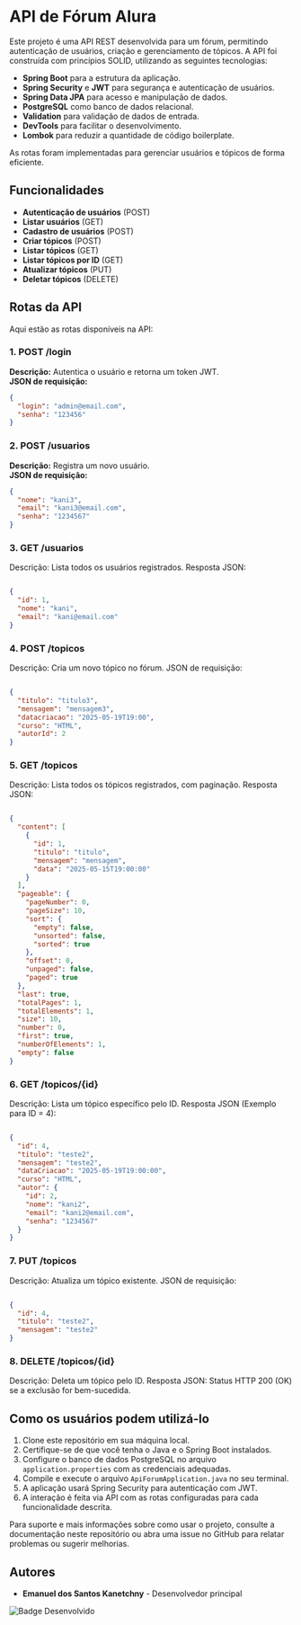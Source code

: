 # API de Fórum Alura

Este projeto é uma API REST desenvolvida para um fórum, permitindo autenticação de usuários, criação e gerenciamento de tópicos. A API foi construída com princípios SOLID, utilizando as seguintes tecnologias:

- **Spring Boot** para a estrutura da aplicação.
- **Spring Security** e **JWT** para segurança e autenticação de usuários.
- **Spring Data JPA** para acesso e manipulação de dados.
- **PostgreSQL** como banco de dados relacional.
- **Validation** para validação de dados de entrada.
- **DevTools** para facilitar o desenvolvimento.
- **Lombok** para reduzir a quantidade de código boilerplate.

As rotas foram implementadas para gerenciar usuários e tópicos de forma eficiente.

## Funcionalidades

- **Autenticação de usuários** (POST)
- **Listar usuários** (GET)
- **Cadastro de usuários** (POST)
- **Criar tópicos** (POST)
- **Listar tópicos** (GET)
- **Listar tópicos por ID** (GET)
- **Atualizar tópicos** (PUT)
- **Deletar tópicos** (DELETE)

## Rotas da API

Aqui estão as rotas disponíveis na API:

### 1. **POST /login**  
**Descrição:** Autentica o usuário e retorna um token JWT.  
**JSON de requisição:**  
```json
{
  "login": "admin@email.com",
  "senha": "123456"
}

```
### 2. POST /usuarios
**Descrição:** Registra um novo usuário.  
**JSON de requisição:**  
```json
{
  "nome": "kani3",
  "email": "kani3@email.com",
  "senha": "1234567"
}
```
### 3. GET /usuarios
Descrição: Lista todos os usuários registrados.
Resposta JSON:

```json

{
  "id": 1,
  "nome": "kani",
  "email": "kani@email.com"
}
```

### 4. POST /topicos
Descrição: Cria um novo tópico no fórum.
JSON de requisição:

```json

{
  "titulo": "titulo3",
  "mensagem": "mensagem3",
  "datacriacao": "2025-05-19T19:00",
  "curso": "HTML",
  "autorId": 2
}
```

### 5. GET /topicos
Descrição: Lista todos os tópicos registrados, com paginação.
Resposta JSON:

```json

{
  "content": [
    {
      "id": 1,
      "titulo": "titulo",
      "mensagem": "mensagem",
      "data": "2025-05-15T19:00:00"
    }
  ],
  "pageable": {
    "pageNumber": 0,
    "pageSize": 10,
    "sort": {
      "empty": false,
      "unsorted": false,
      "sorted": true
    },
    "offset": 0,
    "unpaged": false,
    "paged": true
  },
  "last": true,
  "totalPages": 1,
  "totalElements": 1,
  "size": 10,
  "number": 0,
  "first": true,
  "numberOfElements": 1,
  "empty": false
}
```

### 6. GET /topicos/{id}
Descrição: Lista um tópico específico pelo ID.
Resposta JSON (Exemplo para ID = 4):

```json

{
  "id": 4,
  "titulo": "teste2",
  "mensagem": "teste2",
  "dataCriacao": "2025-05-19T19:00:00",
  "curso": "HTML",
  "autor": {
    "id": 2,
    "nome": "kani2",
    "email": "kani2@email.com",
    "senha": "1234567"
  }
}
```
### 7. PUT /topicos
Descrição: Atualiza um tópico existente.
JSON de requisição:

```json

{
  "id": 4,
  "titulo": "teste2",
  "mensagem": "teste2"
}
```
### 8. DELETE /topicos/{id}
Descrição: Deleta um tópico pelo ID.
Resposta JSON:
Status HTTP 200 (OK) se a exclusão for bem-sucedida.


## Como os usuários podem utilizá-lo

1. Clone este repositório em sua máquina local.
2. Certifique-se de que você tenha o Java e o Spring Boot instalados.
3. Configure o banco de dados PostgreSQL no arquivo `application.properties` com as credenciais adequadas.
4. Compile e execute o arquivo `ApiForumApplication.java` no seu terminal.
5. A aplicação usará Spring Security para autenticação com JWT.
6. A interação é feita via API com as rotas configuradas para cada funcionalidade descrita.

Para suporte e mais informações sobre como usar o projeto, consulte a documentação neste repositório ou abra uma issue no GitHub para relatar problemas ou sugerir melhorias.

## Autores

- **Emanuel dos Santos Kanetchny** - Desenvolvedor principal

![Badge Desenvolvido](http://img.shields.io/static/v1?label=STATUS&message=%20DESENVOLVIDO&color=GREEN&style=for-the-badge)
